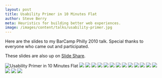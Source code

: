 ```yaml
---
layout: post
title: Usability Primer in 10 Minutes Flat
author: Steve Berry
meta: Heuristics for building better web experiences.
image: /images/content/talks/usability-primer.jpg
---
```


Here are the slides to my BarCamp Philly 2010 talk. Special thanks to everyone who came out and participated.

<p>These slides are also up on <a href="http://www.slideshare.net/ThoughtMerchants/usability-primer-in-10-minutes-flat" target="blank">Slide Share</a>.</p>

<img src="/images/content/talks/usability-primer.jpg" alt="Usability Primer in 10 Minutes Flat" class="scale-with-grid"/>

<img src="/images/content/talks/usability/usability.002.jpg" class="scale-with-grid"/>
<img src="/images/content/talks/usability/usability.003.jpg" class="scale-with-grid"/>
<img src="/images/content/talks/usability/usability.004.jpg" class="scale-with-grid"/>
<img src="/images/content/talks/usability/usability.005.jpg" class="scale-with-grid"/>
<img src="/images/content/talks/usability/usability.006.jpg" class="scale-with-grid"/>
<img src="/images/content/talks/usability/usability.007.jpg" class="scale-with-grid"/>
<img src="/images/content/talks/usability/usability.008.jpg" class="scale-with-grid"/>
<img src="/images/content/talks/usability/usability.009.jpg" class="scale-with-grid"/>
<img src="/images/content/talks/usability/usability.010.jpg" class="scale-with-grid"/>
<img src="/images/content/talks/usability/usability.011.jpg" class="scale-with-grid"/>
<img src="/images/content/talks/usability/usability.012.jpg" class="scale-with-grid"/>
<img src="/images/content/talks/usability/usability.013.jpg" class="scale-with-grid"/>
<img src="/images/content/talks/usability/usability.014.jpg" class="scale-with-grid"/>
<img src="/images/content/talks/usability/usability.015.jpg" class="scale-with-grid"/>
<img src="/images/content/talks/usability/usability.016.jpg" class="scale-with-grid"/>
<img src="/images/content/talks/usability/usability.017.jpg" class="scale-with-grid"/>

